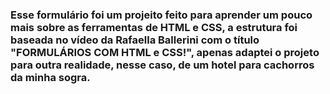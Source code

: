 <h3>Esse formulário foi um projeito feito para aprender um pouco mais sobre as ferramentas de HTML e CSS, a estrutura foi baseada no vídeo da Rafaella Ballerini com o título "FORMULÁRIOS COM HTML e CSS!", apenas adaptei o projeto para outra realidade, nesse caso, de um hotel para cachorros da minha sogra.</h3>
